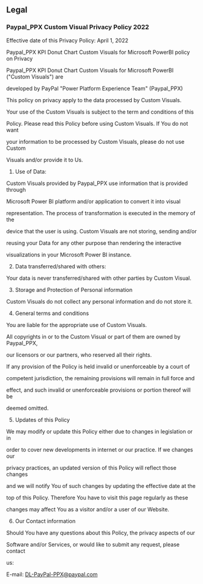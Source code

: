 ## **Legal**

### **Paypal_PPX Custom Visual Privacy Policy 2022**

Effective date of this Privacy Policy: April 1, 2022

Paypal_PPX KPI Donut Chart Custom Visuals for Microsoft PowerBI policy on Privacy

Paypal_PPX KPI Donut Chart Custom Visuals for Microsoft PowerBI (&quot;Custom Visuals&quot;) are

developed by PayPal &quot;Power Platform Experience Team&quot; (Paypal_PPX)

This policy on privacy apply to the data processed by Custom Visuals.

Your use of the Custom Visuals is subject to the term and conditions of this

Policy. Please read this Policy before using Custom Visuals. If You do not want

your information to be processed by Custom Visuals, please do not use Custom

Visuals and/or provide it to Us.

1.  Use of Data:

Custom Visuals provided by Paypal_PPX use information that is provided through

Microsoft Power BI platform and/or application to convert it into visual

representation. The process of transformation is executed in the memory of the

device that the user is using. Custom Visuals are not storing, sending and/or

reusing your Data for any other purpose than rendering the interactive

visualizations in your Microsoft Power BI instance.

2.  Data transferred/shared with others:

Your data is never transferred/shared with other parties by Custom Visual.

3.  Storage and Protection of Personal information

Custom Visuals do not collect any personal information and do not store it.

4.  General terms and conditions

You are liable for the appropriate use of Custom Visuals.

All copyrights in or to the Custom Visual or part of them are owned by Paypal_PPX,

our licensors or our partners, who reserved all their rights.

If any provision of the Policy is held invalid or unenforceable by a court of

competent jurisdiction, the remaining provisions will remain in full force and

effect, and such invalid or unenforceable provisions or portion thereof will be

deemed omitted.

5.  Updates of this Policy

We may modify or update this Policy either due to changes in legislation or in

order to cover new developments in internet or our practice. If we changes our

privacy practices, an updated version of this Policy will reflect those changes

and we will notify You of such changes by updating the effective date at the

top of this Policy. Therefore You have to visit this page regularly as these

changes may affect You as a visitor and/or a user of our Website.

6.  Our Contact information

Should You have any questions about this Policy, the privacy aspects of our

Software and/or Services, or would like to submit any request, please contact

us:

E-mail: DL-PayPal-PPX@paypal.com
